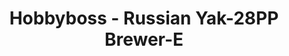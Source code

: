 ---
layout: product
title: "Hobbyboss - Russian Yak-28PP Brewer-E"
price: "TBA" 
desc: "N/A"
img_path: "/assets/img/HB81768.webp"
brand: "N/A"
available: false
special_offer: false
new: false
soon: false
cat: "010000"
subcat: "013500"
subsubcat: "0N/A"
sifra: "HB81768"
popular: false
spec: false
---